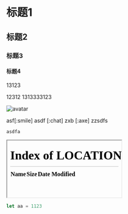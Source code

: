 # 标题1
## 标题2
### 标题3
#### 标题4

13123

12312
1313333123

![avatar](mds_sucai/web/sample.png)

asf[:smile] asdf [:chat] zxb [:axe] zzsdfs

```zbb
asdfa
```

<iframe src="/#/block-web/Web/data22"></iframe>


```javascript
let aa = 1123
```
